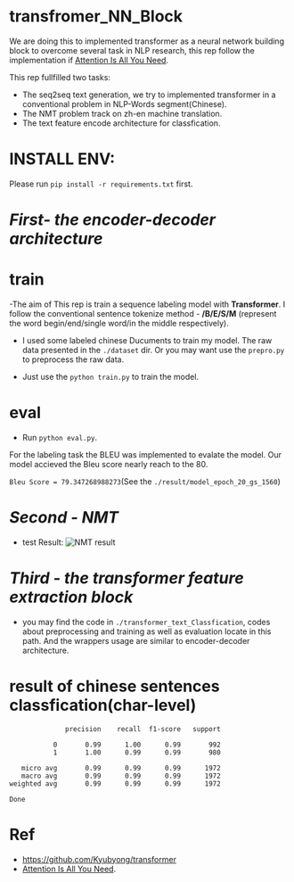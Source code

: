 # transfromer_NN_Block
We are doing this to implemented transformer as a neural network building block to overcome several task in NLP research, this rep follow the implementation if [Attention Is All You Need](https://arxiv.org/abs/1706.03762).

This rep fullfilled two tasks:
- The seq2seq text generation, we try to implemented transformer in a conventional problem in NLP-Words segment(Chinese).
- The NMT problem track on zh-en machine translation.
- The text feature encode architecture for classfication.



# INSTALL ENV:
Please run `pip install -r requirements.txt` first.


# ***First- the encoder-decoder architecture***
# train
-The aim of This rep is train a sequence labeling model with **Transformer**. I follow the 
conventional sentence tokenize method - **/B/E/S/M** (represent the word begin/end/single word/in the middle respectively).

- I used some labeled chinese Ducuments to train my model. The raw data presented in the `./dataset` dir. Or you may want use the `prepro.py` to preprocess the raw data.

- Just use the `python train.py` to train the model.


# eval
- Run `python eval.py`.

For the labeling task the BLEU was implemented to evalate the model. Our model accieved the Bleu score nearly reach to the 80.

`Bleu Score = 79.347268988273`(See the `./result/model_epoch_20_gs_1560`)


# ***Second - NMT***
- test Result:
  ![NMT result](https://github.com/fooSynaptic/transfromer_NN_Block/blob/master/NMT_res_BLEU.png)





# ***Third - the transformer feature extraction block***
- you may find the code in `./transformer_text_Classfication`, codes about preprocessing and training as well as evaluation locate in this path. And the wrappers usage are similar to encoder-decoder architecture.

# result of chinese sentences classfication(char-level)
```
              precision    recall  f1-score   support

           0       0.99      1.00      0.99       992
           1       1.00      0.99      0.99       980

   micro avg       0.99      0.99      0.99      1972
   macro avg       0.99      0.99      0.99      1972
weighted avg       0.99      0.99      0.99      1972

Done
```


# Ref

-  https://github.com/Kyubyong/transformer
-  [Attention Is All You Need](https://arxiv.org/abs/1706.03762).
